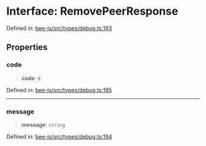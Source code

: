 # Interface: RemovePeerResponse

Defined in: [bee-js/src/types/debug.ts:193](https://github.com/ethersphere/bee-js/blob/3abbe2b1b264d6b586511a56e93badb2236bd09d/src/types/debug.ts#L193)

## Properties

### code

> **code**: `0`

Defined in: [bee-js/src/types/debug.ts:195](https://github.com/ethersphere/bee-js/blob/3abbe2b1b264d6b586511a56e93badb2236bd09d/src/types/debug.ts#L195)

***

### message

> **message**: `string`

Defined in: [bee-js/src/types/debug.ts:194](https://github.com/ethersphere/bee-js/blob/3abbe2b1b264d6b586511a56e93badb2236bd09d/src/types/debug.ts#L194)
